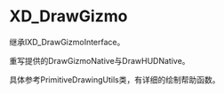 # XD_DrawGizmo

继承IXD_DrawGizmoInterface。

重写提供的DrawGizmoNative与DrawHUDNative。

具体参考PrimitiveDrawingUtils类，有详细的绘制帮助函数。 